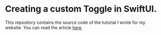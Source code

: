 # Creating a custom Toggle in SwiftUI.

This repository contains the source code of the tutorial I wrote for my website. You can read the article [here](https://rahulrs.com/articles/creating-a-toggle-in-swiftui/).
